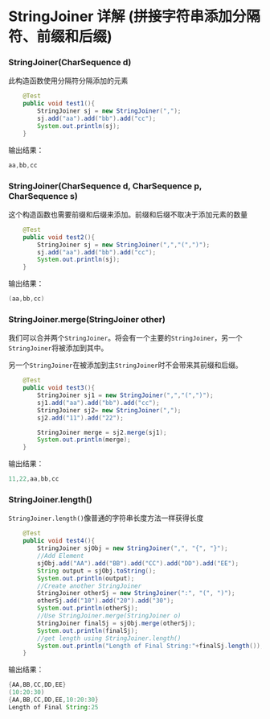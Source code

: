 # StringJoiner 详解 (拼接字符串添加分隔符、前缀和后缀)

### StringJoiner(CharSequence d)

此构造函数使用分隔符分隔添加的元素

```java
    @Test
    public void test1(){
        StringJoiner sj = new StringJoiner(",");
        sj.add("aa").add("bb").add("cc");
        System.out.println(sj);
    }
```

输出结果：

```java
aa,bb,cc
```

### StringJoiner(CharSequence d, CharSequence p, CharSequence s)

这个构造函数也需要前缀和后缀来添加。前缀和后缀不取决于添加元素的数量

```java
    @Test
    public void test2(){
        StringJoiner sj = new StringJoiner(",","(",")");
        sj.add("aa").add("bb").add("cc");
        System.out.println(sj);
    }
```

输出结果：

```java
(aa,bb,cc)
```

### StringJoiner.merge(StringJoiner other)

我们可以合并两个`StringJoiner`。将会有一个主要的`StringJoiner`，另一个`StringJoiner`将被添加到其中。

另一个`StringJoiner`在被添加到主`StringJoiner`时不会带来其前缀和后缀。

```java
    @Test
    public void test3(){
        StringJoiner sj1 = new StringJoiner(",","(",")");
        sj1.add("aa").add("bb").add("cc");
        StringJoiner sj2= new StringJoiner(",");
        sj2.add("11").add("22");

        StringJoiner merge = sj2.merge(sj1);
        System.out.println(merge);
    }
```

输出结果：

```java
11,22,aa,bb,cc
```

### StringJoiner.length()

`StringJoiner.length()`像普通的字符串长度方法一样获得长度

```java
    @Test
    public void test4(){
        StringJoiner sjObj = new StringJoiner(",", "{", "}");
        //Add Element
        sjObj.add("AA").add("BB").add("CC").add("DD").add("EE");
        String output = sjObj.toString();
        System.out.println(output);
        //Create another StringJoiner
        StringJoiner otherSj = new StringJoiner(":", "(", ")");
        otherSj.add("10").add("20").add("30");
        System.out.println(otherSj);
        //Use StringJoiner.merge(StringJoiner o)
        StringJoiner finalSj = sjObj.merge(otherSj);
        System.out.println(finalSj);
        //get length using StringJoiner.length()
        System.out.println("Length of Final String:"+finalSj.length());
    }
```

输出结果：

```java
{AA,BB,CC,DD,EE}
(10:20:30)
{AA,BB,CC,DD,EE,10:20:30}
Length of Final String:25
```

